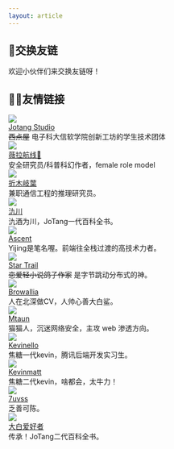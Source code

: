 ```yaml
---
layout: article
---
```


## 🎉交换友链
欢迎小伙伴们来交换友链呀！

## 👩‍💻友情链接
<div class="friend-box">
<img class="friend-avatar" src="https://xtopia-1258297046.cos.ap-shanghai.myqcloud.com/jotang-logo.png">
<div class="flink-info">
 <a class="gt-c-content-color-first" href="https://jotang.club/" target="_Self">Jotang Studio</a>
<br />
<div class="flink-info-desc gt-c-content-color-first">
<strike>西点屋</strike> 电子科大信软学院创新工坊的学生技术团体
</div>
</div>
</div>

<div class="friend-box">
<img class="friend-avatar" src="https://xtopia-1258297046.cos.ap-shanghai.myqcloud.com/998424219.png">
<div class="flink-info">
 <a class="gt-c-content-color-first" href="https://www.zuozuovera.com" target="_Self">薇拉航线🌺</a>
<br />
<div class="flink-info-desc gt-c-content-color-first">
安全研究员/科普科幻作者，female role model
</div>
</div>
</div>

<div class="friend-box">
<img class="friend-avatar" src="https://l61012345.top/img/avatar.png">
<div class="flink-info">
 <a class="gt-c-content-color-first" href="https://l61012345.top/" target="_Self">折木岐葉</a>
<br />
<div class="flink-info-desc gt-c-content-color-first">
兼职通信工程的推理研究员。
</div>
</div>
</div>

<div class="friend-box">
<img class="friend-avatar" src="https://xtopia-1258297046.cos.ap-shanghai.myqcloud.com/B9Duo8.jpg">
<div class="flink-info">
 <a class="gt-c-content-color-first" href="https://jiuchuan.top/" target="_Self">氿川</a>
<br />
<div class="flink-info-desc gt-c-content-color-first">
氿酒为川，JoTang一代百科全书。
</div>
</div>
</div>

<div class="friend-box">
<img class="friend-avatar" src="https://xtopia-1258297046.cos.ap-shanghai.myqcloud.com/zsy.jpg">
<div class="flink-info">
 <a class="gt-c-content-color-first" href="http://yijing233.com/" target="_Self">Ascent</a>
<br />
<div class="flink-info-desc gt-c-content-color-first">
Yijing是笔名喔。前端往全栈过渡的高技术力者。
</div>
</div>
</div>

<div class="friend-box">
<img class="friend-avatar" src="https://xtopia-1258297046.cos.ap-shanghai.myqcloud.com/cxj.jpg">
<div class="flink-info">
 <a class="gt-c-content-color-first" href="https://stardust567.github.io/" target="_Self">Star Trail</a>
<br />
<div class="flink-info-desc gt-c-content-color-first">
<strike>恋爱轻小说鸽子作家</strike>
是字节跳动分布式的神。
</div>
</div>
</div>

<div class="friend-box">
<img class="friend-avatar" src="https://xtopia-1258297046.cos.ap-shanghai.myqcloud.com/dbs.jpg">
<div class="flink-info">
 <a class="gt-c-content-color-first" href="https://www.browallia.top/" target="_Self">Browallia</a>
<br />
<div class="flink-info-desc gt-c-content-color-first">
人在北深做CV，人帅心善大白鲨。
</div>
</div>
</div>

<div class="friend-box">
<img class="friend-avatar" src="https://xtopia-1258297046.cos.ap-shanghai.myqcloud.com/tyz.png">
<div class="flink-info">
 <a class="gt-c-content-color-first" href="https://mtaun.top/" target="_Self">Mtaun</a>
<br />
<div class="flink-info-desc gt-c-content-color-first">
猫猫人，沉迷网络安全，主攻 web 渗透方向。
</div>
</div>
</div>

<div class="friend-box">
<img class="friend-avatar" src="https://xtopia-1258297046.cos.ap-shanghai.myqcloud.com/lwk.png">
<div class="flink-info">
 <a class="gt-c-content-color-first" href="https://kevinello.ltd/" target="_Self">Kevinello</a>
<br />
<div class="flink-info-desc gt-c-content-color-first">
焦糖一代kevin，腾讯后端开发实习生。
</div>
</div>
</div>

<div class="friend-box">
<img class="friend-avatar" src="https://xtopia-1258297046.cos.ap-shanghai.myqcloud.com/hyh.png">
<div class="flink-info">
 <a class="gt-c-content-color-first" href="https://www.kevinmatt.top/" target="_Self">Kevinmatt</a>
<br />
<div class="flink-info-desc gt-c-content-color-first">
焦糖二代kevin，啥都会，太牛力！
</div>
</div>
</div>

<div class="friend-box">
<img class="friend-avatar" src="https://xtopia-1258297046.cos.ap-shanghai.myqcloud.com/msh.jpg">
<div class="flink-info">
 <a class="gt-c-content-color-first" href="https://blog.7uvss.me/" target="_Self">7uvss</a>
<br />
<div class="flink-info-desc gt-c-content-color-first">
乏善可陈。
</div>
</div>
</div>

<div class="friend-box">
<img class="friend-avatar" src="https://xtopia-1258297046.cos.ap-shanghai.myqcloud.com/fry.jpg">
<div class="flink-info">
 <a class="gt-c-content-color-first" href="https://uestc-lese.github.io/" target="_Self">大白爱好者</a>
<br />
<div class="flink-info-desc gt-c-content-color-first">
传承！JoTang二代百科全书。
</div>
</div>
</div>